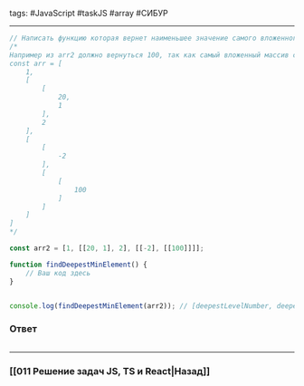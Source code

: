 tags: #JavaScript #taskJS #array #СИБУР 
____

```js
// Написать функцию которая вернет наименьшее значение самого вложенного массива. 
/* 
Например из arr2 должно вернуться 100, так как самый вложенный массив содержит один элемент 100
const arr = [
    1,
    [
        [
            20, 
            1
        ],
        2
    ],
    [
        [
            -2
        ],
        [
            [
                100
            ]
        ]
    ]
]
*/

const arr2 = [1, [[20, 1], 2], [[-2], [[100]]]];

function findDeepestMinElement() {
	// Ваш код здесь
}


console.log(findDeepestMinElement(arr2)); // [deepestLevelNumber, deepestMinElement]
```

### Ответ

```js

```

___
### [[011 Решение задач JS, TS и React|Назад]]